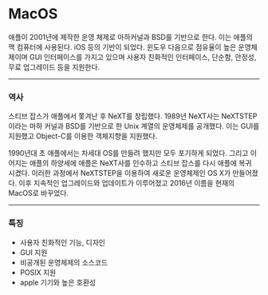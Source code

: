 # MacOS

애플이 2001년에 제작한 운영 체제로 마하커널과 BSD를 기반으로 한다. 이는 애플의 맥 컴퓨터에 사용된다. iOS 등의 기반이 되었다. 윈도우 다음으로 점유율이 높은 운영체제이며 GUI 인터페이스를 가지고 있으며 사용자 친화적인 인터페이스, 단순함, 안정성, 무료 업그레이드 등을 지원한다.

---

### 역사

스티브 잡스가 애플에서 쫓겨난 후 NeXT를 창립했다. 1989년 NeXT사는 NeXTSTEP이라는 마하 커널과 BSD를 기반으로 한 Unix 계열의 운영체제를 공개했다. 이는 GUI를 지원했고 Object-C를 이용한  객체지향을 지원했다.

1990년대 초 애플에서는 차세대 OS를 만들려 했지만 모두 포기하게 되었다. 그리고 이어지는 애플의 하양세에 애플은 NeXT사를 인수하고 스티브 잡스를 다시 애플에 복귀 시켰다. 이러한 과정에서 NeXTSTEP을 이용하여 새로운 운영체제인 OS X가 만들어졌다. 이후 지속적인 업그레이드와 업데이트가 이루어졌고 2016년 이름을 현재의 MacOS로 바꾸었다.

---

### 특징

- 사용자 친화적인 기능, 디자인
- GUI 지원
- 비공개된 운영체제의 소스코드
- POSIX 지원
- apple 기기와 높은 호환성